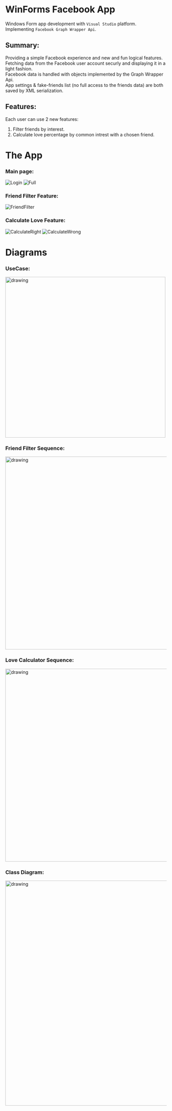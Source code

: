 # WinForms Facebook App

Windows Form app development with ``Visual Studio`` platform.<br />
Implementing ``Facebook Graph Wrapper Api``.<br />

## Summary:
Providing a simple Facebook experience and new and fun logical features.<br />
Fetching data from the Facebook user account securly and displaying it in a light fashion.<br />
Facebook data is handled with objects implemented by the Graph Wrapper Api.<br />
App settings & fake-friends list (no full access to the friends data) are both saved by XML serialization.<br />

## Features:
Each user can use 2 new features:
1. Filter friends by interest.
2. Calculate love percentage by common intrest with a chosen friend.

# The App
### Main page:
![Login](https://github.com/nqoy/WinForms-Facebook-App/blob/main/Pictures/Main-login.png)
![Full](https://github.com/nqoy/WinForms-Facebook-App/blob/main/Pictures/Main-Full.png)

### Friend Filter Feature:
![FriendFilter](https://github.com/nqoy/WinForms-Facebook-App/blob/main/Pictures/FriendFilter.png)

### Calculate Love Feature:
![CalculateRight](https://github.com/nqoy/WinForms-Facebook-App/blob/main/Pictures/LoveCalculatorRight.png)
![CalculateWrong](https://github.com/nqoy/WinForms-Facebook-App/blob/main/Pictures/LoveCalculatorWrong.png)

# Diagrams
### UseCase:
<img src="https://github.com/nqoy/WinForms-Facebook-App/blob/main/Pictures/UseCaseDiagram.png" alt="drawing" width="500"/>

### Friend Filter Sequence:
<img src="https://github.com/nqoy/WinForms-Facebook-App/blob/main/Pictures/FriendFilterSequence%20Diagram.png" alt="drawing" width="600"/>

### Love Calculator Sequence:
<img src="https://github.com/nqoy/WinForms-Facebook-App/blob/main/Pictures/LoveCalculatorSequence%20Diagram.png" alt="drawing" width="600"/>

### Class Diagram:
<img src="https://github.com/nqoy/WinForms-Facebook-App/blob/main/Pictures/AppClassDiagram.png" alt="drawing" width="700"/>

